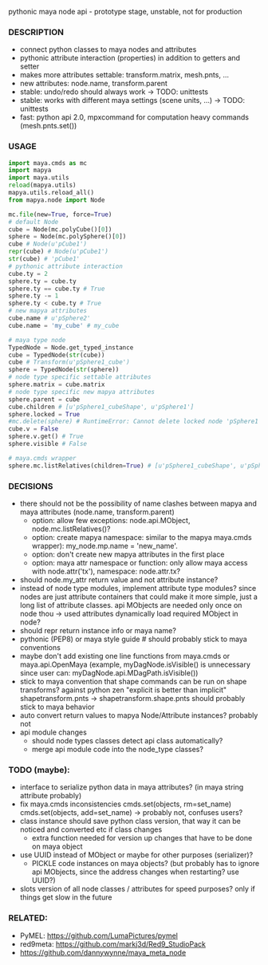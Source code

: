 pythonic maya node api - prototype stage, unstable, not for production


### DESCRIPTION
* connect python classes to maya nodes and attributes
* pythonic attribute interaction (properties) in addition to getters and setter
* makes more attributes settable: transform.matrix, mesh.pnts, ...
* new attributes: node.name, transform.parent
* stable: undo/redo should always work -> TODO: unittests
* stable: works with different maya settings (scene units, ...)  -> TODO: unittests
* fast: python api 2.0, mpxcommand for computation heavy commands (mesh.pnts.set())

### USAGE
```python
import maya.cmds as mc
import mapya
import maya.utils
reload(mapya.utils)
mapya.utils.reload_all()
from mapya.node import Node

mc.file(new=True, force=True)
# default Node
cube = Node(mc.polyCube()[0])
sphere = Node(mc.polySphere()[0])
cube # Node(u'pCube1')
repr(cube) # Node(u'pCube1')
str(cube) # 'pCube1'
# pythonic attribute interaction
cube.ty = 2
sphere.ty = cube.ty
sphere.ty == cube.ty # True
sphere.ty -= 1
sphere.ty < cube.ty # True
# new mapya attributes
cube.name # u'pSphere2'
cube.name = 'my_cube' # my_cube

# maya type node 
TypedNode = Node.get_typed_instance
cube = TypedNode(str(cube))
cube # Transform(u'pSphere1_cube')
sphere = TypedNode(str(sphere))
# node type specific settable attributes
sphere.matrix = cube.matrix
# node type specific new mapya attributes
sphere.parent = cube
cube.children # [u'pSphere1_cubeShape', u'pSphere1']
sphere.locked = True
#mc.delete(sphere) # RuntimeError: Cannot delete locked node 'pSphere1'. # 
cube.v = False
sphere.v.get() # True
sphere.visible # False

# maya.cmds wrapper
sphere.mc.listRelatives(children=True) # [u'pSphere1_cubeShape', u'pSphere1']
```

### DECISIONS
* there should not be the possibility of name clashes between mapya and maya attributes (node.name, transform.parent) 
  * option: allow few exceptions: node.api.MObject, node.mc.listRelatives()?
  * option: create mapya namespace: similar to the mapya maya.cmds wrapper): my_node.mp.name = 'new_name'.
  * option: don't create new mapya attributes in the first place
  * option: maya attr namespace or function: only allow maya access with node.attr('tx'), namespace: node.attr.tx?
* should node.my_attr return value and not attribute instance?
* instead of node type modules, implement attribute type modules? since nodes are just attribute containers that could make it more simple, just a long list of attribute classes. api MObjects are needed only once on node thou -> used attributes dynamically load required MObject in node?
* should repr return instance info or maya name?
* pythonic (PEP8) or maya style guide # should probably stick to maya conventions
* maybe don't add existing one line functions from maya.cmds or maya.api.OpenMaya (example, myDagNode.isVisible() is unnecessary since user can: myDagNode.api.MDagPath.isVisible())
* stick to maya convention that shape commands can be run on shape transforms? against python zen "explicit is better than implicit" shapetransform.pnts -> shapetransform.shape.pnts should probably stick to maya behavior
* auto convert return values to mapya Node/Attribute instances? probably not
* api module changes
  * should node types classes detect api class automatically?
  * merge api module code into the node_type classes?


### TODO (maybe):
* interface to serialize python data in maya attributes? (in maya string attribute probably)
* fix maya.cmds inconsistencies cmds.set(objects, rm=set_name) cmds.set(objects, add=set_name) -> probably not, confuses users?
* class instance should save python class version, that way it can be noticed and converted etc if class changes
  * extra function needed for version up changes that have to be done on maya object
* use UUID instead of MObject or maybe for other purposes (serializer)?
  * PICKLE code instances on maya objects? (but probably has to ignore api MObjects, since the address changes when restarting? use UUID?)
* slots version of all node classes / attributes for speed purposes? only if things get slow in the future


### RELATED:
* PyMEL: https://github.com/LumaPictures/pymel
* red9meta: https://github.com/markj3d/Red9_StudioPack
* https://github.com/dannywynne/maya_meta_node
